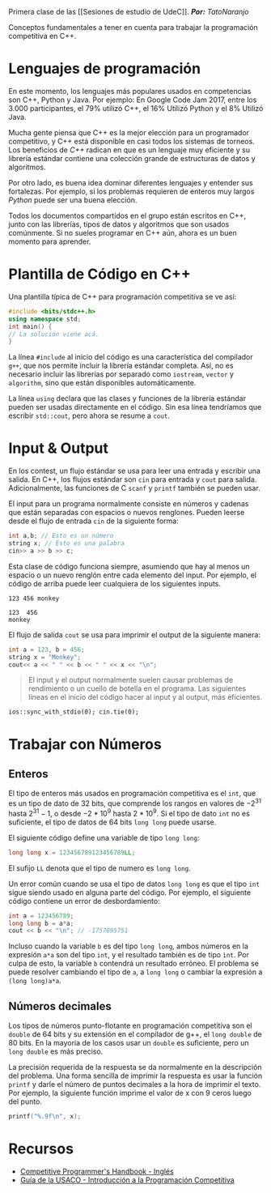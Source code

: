 Primera clase de las [[Sesiones de estudio de UdeC]].
***Por:*** *TatoNaranjo*

Conceptos fundamentales a tener en cuenta para trabajar la programación competitiva en C++.

# Lenguajes de programación
En este momento, los lenguajes más populares usados en competencias son C++, Python y Java. Por ejemplo: En Google Code Jam 2017, entre los 3.000 participantes, el 79% utilizó C++, el 16% Utilizó Python y el 8% Utilizó Java.

Mucha gente piensa que C++ es la mejor elección para un programador competitivo, y C++ está disponible en casi todos los sistemas de torneos. Los beneficios de *C++* radican en que es un lenguaje muy eficiente y su librería estándar contiene una colección grande de estructuras de datos y algoritmos.

Por otro lado, es buena idea dominar diferentes lenguajes y entender sus fortalezas. Por ejemplo, si los problemas requieren de enteros muy largos *Python* puede ser una buena elección.

Todos los documentos compartidos en el grupo están escritos en C++, junto con las librerías, tipos de datos y algoritmos que son usados comúnmente. Si no sueles programar en C++ aún, ahora es un buen momento para aprender.

# Plantilla de Código en C++

Una plantilla típica de C++ para programación competitiva se ve así:

```cpp
#include <bits/stdc++.h>
using namespace std; 
int main() { 
// La solución viene acá.
}
```

La línea `#include` al inicio del código es una característica del compilador `g++`, que nos permite incluir la librería estándar completa. Así, no es necesario incluir las librerías por separado como `iostream`, `vector` y `algorithm`, sino que están disponibles automáticamente.

La línea `using` declara que las clases y funciones de la librería estándar pueden ser usadas directamente en el código. Sin esa línea tendríamos que escribir `std::cout`, pero ahora se resume a `cout`.

# Input & Output

En los contest, un flujo estándar se usa para leer una entrada y escribir una salida. En C++, los flujos estándar son `cin` para entrada y `cout` para salida. Adicionalmente, las funciones de C `scanf` y `printf` también se pueden usar.

El input para un programa normalmente consiste en números y cadenas que están separadas con espacios o nuevos renglones. Pueden leerse desde el flujo de entrada `cin` de la siguiente forma:

```cpp
int a,b; // Esto es un número
string x; // Esto es una palabra
cin>> a >> b >> c;
```

Esta clase de código funciona siempre, asumiendo que hay al menos un espacio o un nuevo renglón entre cada elemento del input. Por ejemplo, el código de arriba puede leer cualquiera de los siguientes inputs.

```
123 456 monkey
```

```
123  456
monkey
```

El flujo de salida `cout` se usa para imprimir el output de la siguiente manera:

```cpp
int a = 123, b = 456;
string x = "Monkey";
cout<< a << " " << b << " " << x << "\n";
```

> El input y el output normalmente suelen causar problemas de rendimiento o un cuello de botella en el programa. Las siguientes líneas en el inicio del código hacer al input y al output, más eficientes.

```
ios::sync_with_stdio(0); cin.tie(0);
```

# Trabajar con Números

## Enteros
El tipo de enteros más usados en programación competitiva es el `int`, que es un tipo de dato de 32 bits, que comprende los rangos en valores de $-2^{31}$  hasta $2^{31}-1$, o desde $-2*10^9$ hasta $2*10^9$. Si el tipo de dato `int` no es suficiente, el tipo de datos de 64 bits `long long` puede usarse.

El siguiente código define una variable de tipo `long long`:

```cpp
long long x = 123456789123456789LL;
```

El sufijo `LL` denota que el tipo de numero es `long long`.

Un error común cuando se usa el tipo de datos `long long` es que el tipo `int` sigue siendo usado en alguna parte del código. Por ejemplo, el siguiente código contiene un error de desbordamiento:

```cpp
int a = 123456789; 
long long b = a*a; 
cout << b << "\n"; // -1757895751
```

Incluso cuando la variable `b` es del tipo `long long`, ambos números en la expresión `a*a` son del tipo `int`, y el resultado también es de tipo `ìnt`. Por culpa de esto, la variable `b` contendrá un resultado erróneo. El problema se puede resolver cambiando el tipo de `a`, a `long long` o cambiar la expresión a `(long long)a*a`.

## Números decimales
Los tipos de números punto-flotante en programación competitiva son el `double` de 64 bits y su extensión en el compilador de g++, el `long double` de 80 bits. En la mayoría de los casos usar un `double` es suficiente, pero un `long double` es más preciso.

La precisión requerida de la respuesta se da normalmente en la descripción del problema. Una forma sencilla de imprimir la respuesta es usar la función `printf` y darle el número de puntos decimales a la hora de imprimir el texto. Por ejemplo, la siguiente función imprime el valor de x con 9 ceros luego del punto.

```cpp
printf("%.9f\n", x);
```


# Recursos
- [Competitive Programmer's Handbook - Inglés](https://usaco.guide/CPH.pdf)
- [Guía de la USACO - Introducción a la Programación Competitiva](https://usaco.guide/general/intro-cp?lang=cpp)
